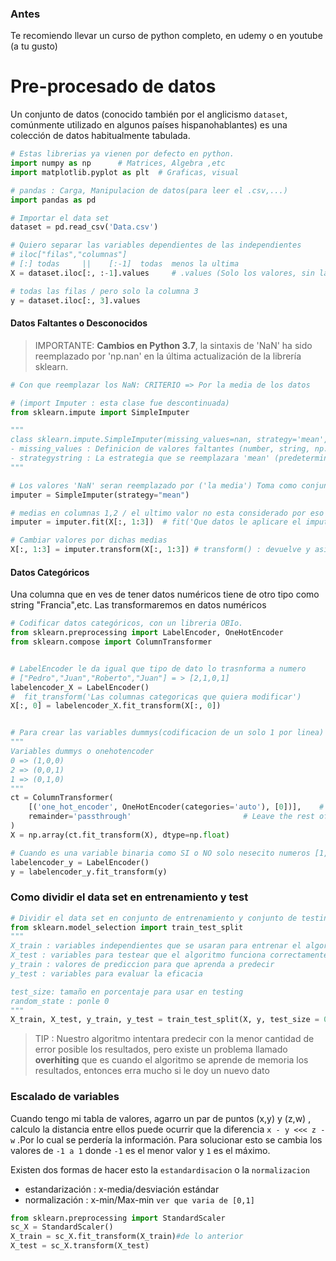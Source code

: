 ### Antes

Te recomiendo llevar un curso de python completo, en udemy o en youtube (a tu gusto)

# Pre-procesado de datos

Un conjunto de datos (conocido también por el anglicismo `dataset`, comúnmente utilizado en algunos países hispanohablantes) es una colección de datos habitualmente tabulada.

````python
# Estas librerias ya vienen por defecto en python.
import numpy as np		# Matrices, Algebra ,etc
import matplotlib.pyplot as plt  # Graficas, visual

# pandas : Carga, Manipulacion de datos(para leer el .csv,...)
import pandas as pd

# Importar el data set
dataset = pd.read_csv('Data.csv')

# Quiero separar las variables dependientes de las independientes 
# iloc["filas","columnas"]
# [:] todas 	||    [:-1]  todas  menos la ultima
X = dataset.iloc[:, :-1].values     # .values (Solo los valores, sin las posiciones)

# todas las filas / pero solo la columna 3
y = dataset.iloc[:, 3].values
````



#### Datos Faltantes o Desconocidos

> IMPORTANTE: **Cambios en Python 3.7**, la sintaxis de 'NaN' ha sido reemplazado por 'np.nan' en la última actualización de la librería sklearn.

````python
# Con que reemplazar los NaN: CRITERIO => Por la media de los datos

# (import Imputer : esta clase fue descontinuada) 
from sklearn.impute import SimpleImputer

"""
class sklearn.impute.SimpleImputer(missing_values=nan, strategy='mean', fill_value=None, verbose=0, copy=True, add_indicator=False)
- missing_values : Definicion de valores faltantes (number, string, np.nan (predeterminado) o None).Los que coinciden con missing_values serán transformados.
- strategystring : La estrategia que se reemplazara 'mean' (predeterminada)
"""

# Los valores 'NaN' seran reemplazado por ('la media') Toma como conjunto de valores todos los de la columna
imputer = SimpleImputer(strategy="mean")  

# medias en columnas 1,2 / el ultimo valor no esta considerado por eso se pone hasta el 3 
imputer = imputer.fit(X[:, 1:3])  # fit('Que datos le aplicare el imputer')

# Cambiar valores por dichas medias
X[:, 1:3] = imputer.transform(X[:, 1:3]) # transform() : devuelve y asigna los valores desconocidos
````

#### Datos Categóricos

Una columna que en ves de tener datos numéricos tiene de otro tipo como string "Francia",etc. Las transformaremos en datos numéricos 

````python
# Codificar datos categóricos, con un libreria OBIo.
from sklearn.preprocessing import LabelEncoder, OneHotEncoder
from sklearn.compose import ColumnTransformer


# LabelEncoder le da igual que tipo de dato lo trasnforma a numero
# ["Pedro","Juan","Roberto","Juan"] = > [2,1,0,1]
labelencoder_X = LabelEncoder()
#  fit_transform('Las columnas categoricas que quiera modificar')                 
X[:, 0] = labelencoder_X.fit_transform(X[:, 0])


# Para crear las variables dummys(codificacion de un solo 1 por linea)
"""
Variables dummys o onehotencoder
0 => (1,0,0)
2 => (0,0,1)
1 => (0,1,0)
"""
ct = ColumnTransformer(
    [('one_hot_encoder', OneHotEncoder(categories='auto'), [0])],    # The column numbers to be transformed (here is [0] but can be [0, 1, 3])
    remainder='passthrough'                         # Leave the rest of the columns untouched
)
X = np.array(ct.fit_transform(X), dtype=np.float)

# Cuando es una variable binaria como SI o NO solo nesecito numeros [1,2]
labelencoder_y = LabelEncoder()
y = labelencoder_y.fit_transform(y)
````

### Como dividir el data set en entrenamiento y test

````python
# Dividir el data set en conjunto de entrenamiento y conjunto de testing
from sklearn.model_selection import train_test_split
"""
X_train : variables independientes que se usaran para entrenar el algortimo
X_test : variables para testear que el algoritmo funciona correctamente 
y_train : valores de prediccion para que aprenda a predecir
y_test : variables para evaluar la eficacia 

test_size: tamaño en porcentaje para usar en testing
random_state : ponle 0
"""
X_train, X_test, y_train, y_test = train_test_split(X, y, test_size = 0.2, random_state = 0)
````

> TIP : Nuestro algoritmo intentara predecir con la menor cantidad de error posible los resultados, pero existe un problema llamado **overhiting** que es cuando el algoritmo se aprende de memoria los resultados, entonces erra mucho si le doy un nuevo dato

### Escalado de variables

Cuando tengo mi tabla de valores, agarro un par de puntos (x,y) y (z,w) , calculo la distancia entre ellos puede ocurrir que la diferencia  `x - y <<< z - w` .Por lo cual se perdería la información. Para solucionar esto se cambia los valores de `-1 a 1` donde `-1` es el menor valor y `1` es el máximo. 

Existen dos formas de hacer esto la `estandardisacion` o la `normalizacion`

- estandarización : x-media/desviación estándar
- normalización : x-min/Max-min `ver que varia de [0,1]`

````python
from sklearn.preprocessing import StandardScaler
sc_X = StandardScaler()
X_train = sc_X.fit_transform(X_train)#de lo anterior
X_test = sc_X.transform(X_test)
````

